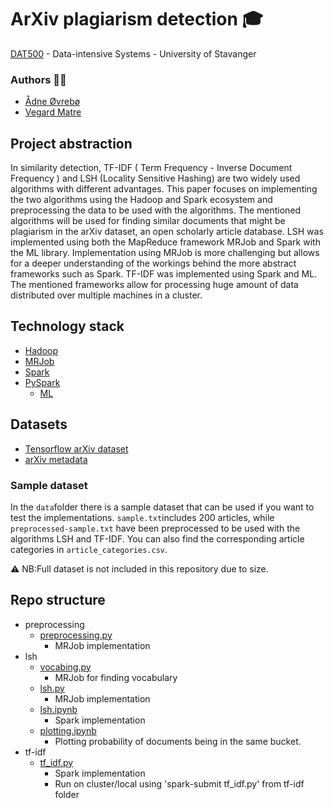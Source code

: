 # ArXiv plagiarism detection 🎓
[DAT500](https://www.uis.no/en/course/DAT500_1) - Data-intensive Systems - University of Stavanger
### Authors ✍🏻
- [Ådne Øvrebø](https://github.com/adneovrebo)
- [Vegard Matre](https://github.com/vmatre)

## Project abstraction
In similarity detection, TF-IDF ( Term Frequency - Inverse Document Frequency ) and LSH (Locality Sensitive Hashing) are two widely used algorithms with different advantages. This paper focuses on implementing the two algorithms using the Hadoop and Spark ecosystem and preprocessing the data to be used with the algorithms. The mentioned algorithms will be used for finding similar documents that might be plagiarism in the arXiv dataset, an open scholarly article database. LSH was implemented using both the MapReduce framework MRJob and Spark with the ML library. Implementation using MRJob is more challenging but allows for a deeper understanding of the workings behind the more abstract frameworks such as Spark. TF-IDF was implemented using Spark and ML. The mentioned frameworks allow for processing huge amount of data distributed over multiple machines in a cluster.

## Technology stack 
- [Hadoop](https://hadoop.apache.org/)
- [MRJob](https://mrjob.readthedocs.io/en/latest/)
- [Spark](https://spark.apache.org/)
- [PySpark](https://spark.apache.org/docs/latest/api/python/pyspark.html)
    - [ML](https://spark.apache.org/docs/latest/mllib-guide.html)

## Datasets
- [Tensorflow arXiv dataset](https://www.tensorflow.org/datasets/catalog/scientific_papers)
- [arXiv metadata](https://www.kaggle.com/datasets/Cornell-University/arxiv)

### Sample dataset
In the `data`folder there is a sample dataset that can be used if you want to test the implementations. `sample.txt`includes 200 articles, while `preprocessed-sample.txt` have been preprocessed to be used with the algorithms LSH and TF-IDF. You can also find the corresponding article categories in `article_categories.csv`.

⚠️ NB:Full dataset is not included in this repository due to size.

## Repo structure
- preprocessing 
    - [preprocessing.py](preprocessing/preprocessing.py)
        - MRJob implementation
- lsh
    - [vocabing.py](lsh/vocabing.py)
        - MRJob for finding vocabulary
    - [lsh.py](lsh/lsh.py)
        - MRJob implementation
    - [lsh.ipynb](lsh/lsh.ipynb)
        - Spark implementation
    - [plotting.ipynb](lsh/plotting.ipynb)
        - Plotting probability of documents being in the same bucket.
- tf-idf
    - [tf_idf.py](tf-idf/tf_idf.py)
        - Spark implementation
        - Run on cluster/local using 'spark-submit tf_idf.py' from tf-idf folder

